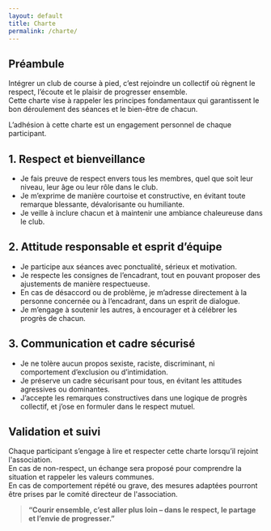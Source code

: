 ```yaml
---
layout: default
title: Charte
permalink: /charte/
---
```


## Préambule

Intégrer un club de course à pied, c’est rejoindre un collectif où règnent le respect, l’écoute et le plaisir de progresser ensemble.  
Cette charte vise à rappeler les principes fondamentaux qui garantissent le bon déroulement des séances et le bien-être de chacun.  

L’adhésion à cette charte est un engagement personnel de chaque participant.

## 1. Respect et bienveillance

- Je fais preuve de respect envers tous les membres, quel que soit leur niveau, leur âge ou leur rôle dans le club.  
- Je m’exprime de manière courtoise et constructive, en évitant toute remarque blessante, dévalorisante ou humiliante.  
- Je veille à inclure chacun et à maintenir une ambiance chaleureuse dans le club.  

## 2. Attitude responsable et esprit d’équipe

- Je participe aux séances avec ponctualité, sérieux et motivation.  
- Je respecte les consignes de l’encadrant, tout en pouvant proposer des ajustements de manière respectueuse.  
- En cas de désaccord ou de problème, je m’adresse directement à la personne concernée ou à l’encadrant, dans un esprit de dialogue.  
- Je m’engage à soutenir les autres, à encourager et à célébrer les progrès de chacun.  


## 3. Communication et cadre sécurisé
- Je ne tolère aucun propos sexiste, raciste, discriminant, ni comportement d’exclusion ou d’intimidation.  
- Je préserve un cadre sécurisant pour tous, en évitant les attitudes agressives ou dominantes.  
- J’accepte les remarques constructives dans une logique de progrès collectif, et j’ose en formuler dans le respect mutuel.  


## Validation et suivi

Chaque participant s’engage à lire et respecter cette charte lorsqu’il rejoint l'association.  
En cas de non-respect, un échange sera proposé pour comprendre la situation et rappeler les valeurs communes.  
En cas de comportement répété ou grave, des mesures adaptées pourront être prises par le comité directeur de l'association.  


> **“Courir ensemble, c’est aller plus loin – dans le respect, le partage et l’envie de progresser.”**


